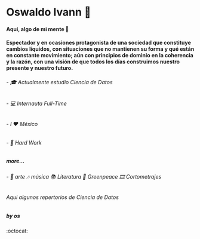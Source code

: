 # Oswaldo Ivann 👋

#### Aquí, algo de mi mente  🦧                                         
      
#### Espectador y en ocasiones protagonista de una sociedad que constituye cambios líquidos, con situaciones que no mantienen su forma y qué están en constante movimiento; aún con principios de dominio en la coherencia y la razón, con una visión de que todos los días construimos nuestro presente y nuestro futuro. 


######  - 🎓  Actualmente estudio Ciencia de Datos    
######  - 💻  Internauta Full-Time                                                           
######  - I ❤ México
######  - 👤  Hard Work

##### more...

######  - 🎨 arte 🎶 música 📚 Literatura 🌳 Greenpeace 🎞️ Cortometrajes
  
  ###### Aqui algunos repertorios de Ciencia de Datos 
  
##### by **os**
:octocat: 
  
